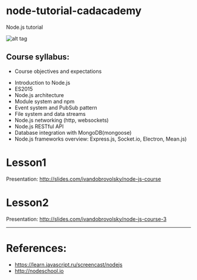 # node-tutorial-cadacademy
Node.js tutorial 

![alt tag](https://nodejs.org/static/images/logos/nodejs-new-pantone-black.png)



## Course syllabus:
  * Course objectives and expectations
  - Introduction to Node.js
  - ES2015
  - Node.js architecture
  - Module system and npm
  - Event system and PubSub pattern
  - File system and data streams
  - Node.js networking (http, websockets)
  - Node.js RESTful API
  - Database integration with MongoDB(mongoose)
  - Node.js frameworks overview: Express.js, Socket.io, Electron, Mean.js)




# Lesson1
  Presentation: http://slides.com/ivandobrovolsky/node-js-course
  


# Lesson2
  Presentation: http://slides.com/ivandobrovolsky/node-js-course-3




 ---
# References: 
- https://learn.javascript.ru/screencast/nodejs
- http://nodeschool.io
